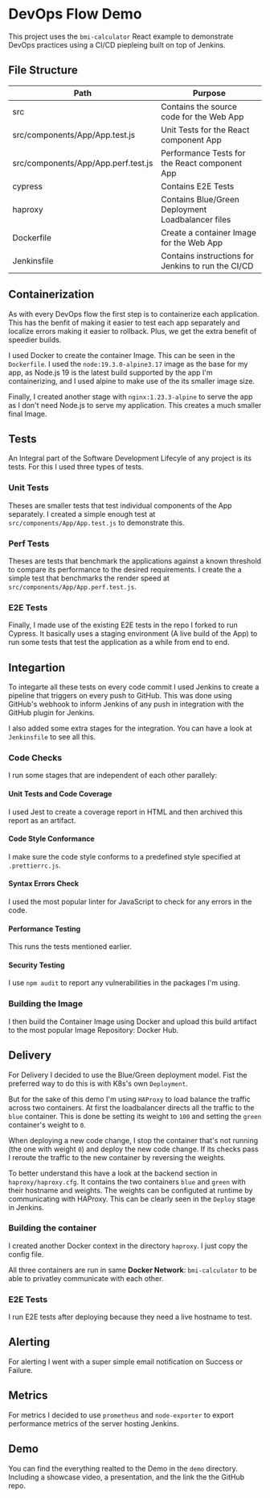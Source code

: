 # DevOps Flow Demo

This project uses the `bmi-calculator` React example to demonstrate DevOps practices
using a CI/CD piepleing built on top of Jenkins.

## File Structure

| Path                                | Purpose                                            |
| ----------------------------------- | -------------------------------------------------- |
| src                                 | Contains the source code for the Web App           |
| src/components/App/App.test.js      | Unit Tests for the React component App             |
| src/components/App/App.perf.test.js | Performance Tests for the React component App      |
| cypress                             | Contains E2E Tests                                 |
| haproxy                             | Contains Blue/Green Deployment Loadbalancer files  |
| Dockerfile                          | Create a container Image for the Web App           |
| Jenkinsfile                         | Contains instructions for Jenkins to run the CI/CD |

## Containerization

As with every DevOps flow the first step is to containerize each application.
This has the benfit of making it easier to test each app separately and localize
errors making it easier to rollback. Plus, we get the extra benefit of speedier
builds.

I used Docker to create the container Image. This can be seen in the `Dockerfile`.
I used the `node:19.3.0-alpine3.17` image as the base for my app, as Node.js 19 is
the latest build supported by the app I'm containerizing, and I used alpine to
make use of the its smaller image size.

Finally, I created another stage with `nginx:1.23.3-alpine` to serve the app as
I don't need Node.js to serve my application. This creates a much smaller final
Image.

## Tests

An Integral part of the Software Development Lifecyle of any project is its tests.
For this I used three types of tests.

### Unit Tests

Theses are smaller tests that test individual components of the App separately.
I created a simple enough test at `src/components/App/App.test.js` to demonstrate
this.

### Perf Tests

Theses are tests that benchmark the applications against a known threshold to
compare its performance to the desired requirements.
I create the a simple test that benchmarks the render speed at
`src/components/App/App.perf.test.js`.

### E2E Tests

Finally, I made use of the existing E2E tests in the repo I forked to run Cypress.
It basically uses a staging environment (A live build of the App) to run some
tests that test the application as a while from end to end.

## Integartion

To integarte all these tests on every code commit I used Jenkins to create a
pipeline that triggers on every push to GitHub. This was done using GitHub's
webhook to inform Jenkins of any push in integration with the GitHub plugin
for Jenkins.

I also added some extra stages for the integration. You can have a look at
`Jenkinsfile` to see all this.

### Code Checks

I run some stages that are independent of each other parallely:

#### Unit Tests and Code Coverage

I used Jest to create a coverage report in HTML and then archived this report as
an artifact.

#### Code Style Conformance

I make sure the code style conforms to a predefined style specified at `.prettierrc.js`.

#### Syntax Errors Check

I used the most popular linter for JavaScript to check for any errors in the code.

#### Performance Testing

This runs the tests mentioned earlier.

#### Security Testing

I use `npm audit` to report any vulnerabilities in the packages I'm using.

### Building the Image

I then build the Container Image using Docker and upload this build artifact
to the most popular Image Repository: Docker Hub.

## Delivery

For Delivery I decided to use the Blue/Green deployment model.
Fist the preferred way to do this is with K8s's own `Deployment`.

But for the sake of this demo I'm using `HAProxy` to load balance the traffic
across two containers. At first the loadbalancer directs all the traffic to
the `blue` container. This is done be setting its weight to `100` and setting
the `green` container's weight to `0`.

When deploying a new code change, I stop the container that's not running (the
one with weight `0`) and deploy the new code change. If its checks pass I reroute
the traffic to the new container by reversing the weights.

To better understand this have a look at the backend section in `haproxy/haproxy.cfg`.
It contains the two containers `blue` and `green` with their hostname and weights.
The weights can be configuted at runtime by communicating with HAProxy. This can be
clearly seen in the `Deploy` stage in Jenkins.

### Building the container

I created another Docker context in the directory `haproxy`. I just copy the config file.

All three containers are run in same **Docker Network**: `bmi-calculator` to be able
to privatley communicate with each other.

### E2E Tests

I run E2E tests after deploying because they need a live hostname to test.

## Alerting

For alerting I went with a super simple email notification on Success or Failure.

## Metrics

For metrics I decided to use `prometheus` and `node-exporter` to export performance
metrics of the server hosting Jenkins.

## Demo

You can find the everything realted to the Demo in the `demo` directory.
Including a showcase video, a presentation, and the link the the GitHub repo.
